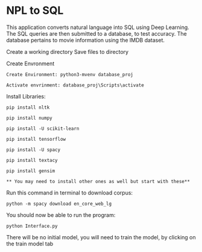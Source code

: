 # NPL to SQL


 This application converts natural language into SQL using Deep Learning. The SQL queries are then submitted to a database, to test accuracy. The database pertains to movie information using the IMDB dataset.
 
Create a working directory
Save files to directory

Create Envronment

    Create Environment: python3-mvenv database_proj
    
    Activate envrinment: database_proj\Scripts\activate

Install Libraries:

    pip install nltk
    
    pip install numpy
    
    pip install -U scikit-learn
    
    pip install tensorflow
    
    pip install -U spacy
    
    pip install textacy
    
    pip install gensim
    
    ** You may need to install other ones as well but start with these**

Run this command in terminal to download corpus:

    python -m spacy download en_core_web_lg
    
    
You should now be able to run the program:

    python Interface.py
    
There will be no initial model, you will need to train the model, by clicking on the train model tab
